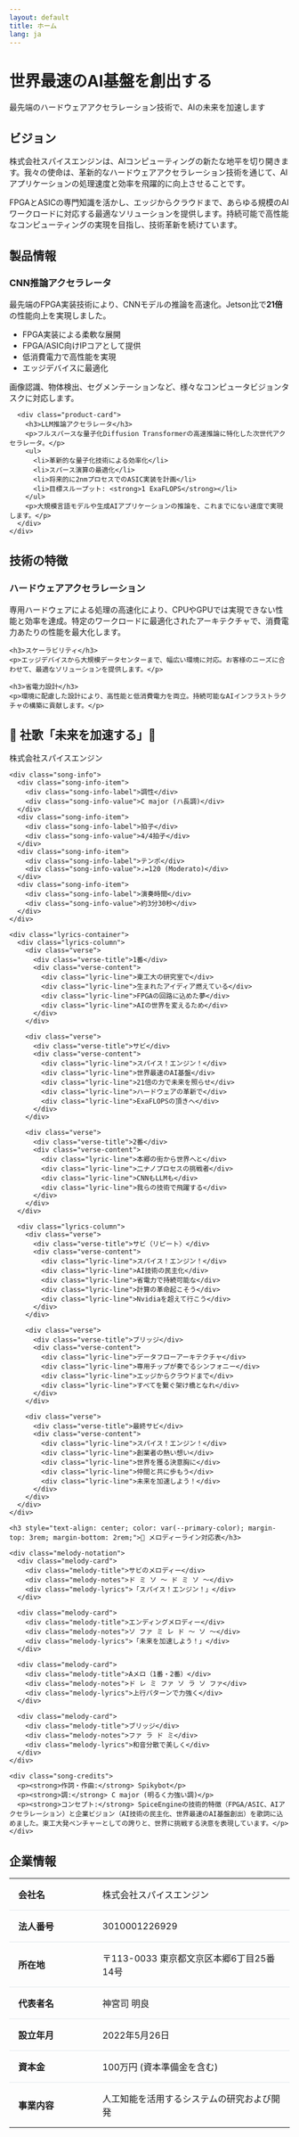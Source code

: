 ```yaml
---
layout: default
title: ホーム
lang: ja
---
```


<div class="hero">
  <div class="container">
    <h1>世界最速のAI基盤を創出する</h1>
    <p>最先端のハードウェアアクセラレーション技術で、AIの未来を加速します</p>
  </div>
</div>

<div class="container">
  <section id="vision">
    <h2>ビジョン</h2>
    <p>株式会社スパイスエンジンは、AIコンピューティングの新たな地平を切り開きます。我々の使命は、革新的なハードウェアアクセラレーション技術を通じて、AIアプリケーションの処理速度と効率を飛躍的に向上させることです。</p>
    <p>FPGAとASICの専門知識を活かし、エッジからクラウドまで、あらゆる規模のAIワークロードに対応する最適なソリューションを提供します。持続可能で高性能なコンピューティングの実現を目指し、技術革新を続けています。</p>
  </section>

  <section id="products">
    <h2>製品情報</h2>
    <div class="product-grid">
      <div class="product-card">
        <h3>CNN推論アクセラレータ</h3>
        <p>最先端のFPGA実装技術により、CNNモデルの推論を高速化。Jetson比で<strong>21倍</strong>の性能向上を実現しました。</p>
        <ul>
          <li>FPGA実装による柔軟な展開</li>
          <li>FPGA/ASIC向けIPコアとして提供</li>
          <li>低消費電力で高性能を実現</li>
          <li>エッジデバイスに最適化</li>
        </ul>
        <p>画像認識、物体検出、セグメンテーションなど、様々なコンピュータビジョンタスクに対応します。</p>
      </div>

      <div class="product-card">
        <h3>LLM推論アクセラレータ</h3>
        <p>フルスパースな量子化Diffusion Transformerの高速推論に特化した次世代アクセラレータ。</p>
        <ul>
          <li>革新的な量子化技術による効率化</li>
          <li>スパース演算の最適化</li>
          <li>将来的に2nmプロセスでのASIC実装を計画</li>
          <li>目標スループット: <strong>1 ExaFLOPS</strong></li>
        </ul>
        <p>大規模言語モデルや生成AIアプリケーションの推論を、これまでにない速度で実現します。</p>
      </div>
    </div>
  </section>

  <section id="technology">
    <h2>技術の特徴</h2>
    <h3>ハードウェアアクセラレーション</h3>
    <p>専用ハードウェアによる処理の高速化により、CPUやGPUでは実現できない性能と効率を達成。特定のワークロードに最適化されたアーキテクチャで、消費電力あたりの性能を最大化します。</p>

    <h3>スケーラビリティ</h3>
    <p>エッジデバイスから大規模データセンターまで、幅広い環境に対応。お客様のニーズに合わせて、最適なソリューションを提供します。</p>

    <h3>省電力設計</h3>
    <p>環境に配慮した設計により、高性能と低消費電力を両立。持続可能なAIインフラストラクチャの構築に貢献します。</p>
  </section>

  <section id="song" class="song-section">
    <div class="song-header">
      <h1 class="song-title">🎵 社歌「未来を加速する」🎵</h1>
      <p class="song-subtitle">株式会社スパイスエンジン</p>
    </div>

    <div class="song-info">
      <div class="song-info-item">
        <div class="song-info-label">調性</div>
        <div class="song-info-value">C major (ハ長調)</div>
      </div>
      <div class="song-info-item">
        <div class="song-info-label">拍子</div>
        <div class="song-info-value">4/4拍子</div>
      </div>
      <div class="song-info-item">
        <div class="song-info-label">テンポ</div>
        <div class="song-info-value">♩=120 (Moderato)</div>
      </div>
      <div class="song-info-item">
        <div class="song-info-label">演奏時間</div>
        <div class="song-info-value">約3分30秒</div>
      </div>
    </div>

    <div class="lyrics-container">
      <div class="lyrics-column">
        <div class="verse">
          <div class="verse-title">1番</div>
          <div class="verse-content">
            <div class="lyric-line">東工大の研究室で</div>
            <div class="lyric-line">生まれたアイディア燃えている</div>
            <div class="lyric-line">FPGAの回路に込めた夢</div>
            <div class="lyric-line">AIの世界を変えるため</div>
          </div>
        </div>

        <div class="verse">
          <div class="verse-title">サビ</div>
          <div class="verse-content">
            <div class="lyric-line">スパイス！エンジン！</div>
            <div class="lyric-line">世界最速のAI基盤</div>
            <div class="lyric-line">21倍の力で未来を照らせ</div>
            <div class="lyric-line">ハードウェアの革新で</div>
            <div class="lyric-line">ExaFLOPSの頂きへ</div>
          </div>
        </div>

        <div class="verse">
          <div class="verse-title">2番</div>
          <div class="verse-content">
            <div class="lyric-line">本郷の街から世界へと</div>
            <div class="lyric-line">二ナノプロセスの挑戦者</div>
            <div class="lyric-line">CNNもLLMも</div>
            <div class="lyric-line">我らの技術で飛躍する</div>
          </div>
        </div>
      </div>

      <div class="lyrics-column">
        <div class="verse">
          <div class="verse-title">サビ（リピート）</div>
          <div class="verse-content">
            <div class="lyric-line">スパイス！エンジン！</div>
            <div class="lyric-line">AI技術の民主化</div>
            <div class="lyric-line">省電力で持続可能な</div>
            <div class="lyric-line">計算の革命起こそう</div>
            <div class="lyric-line">Nvidiaを超えて行こう</div>
          </div>
        </div>

        <div class="verse">
          <div class="verse-title">ブリッジ</div>
          <div class="verse-content">
            <div class="lyric-line">データフローアーキテクチャ</div>
            <div class="lyric-line">専用チップが奏でるシンフォニー</div>
            <div class="lyric-line">エッジからクラウドまで</div>
            <div class="lyric-line">すべてを繋ぐ架け橋となれ</div>
          </div>
        </div>

        <div class="verse">
          <div class="verse-title">最終サビ</div>
          <div class="verse-content">
            <div class="lyric-line">スパイス！エンジン！</div>
            <div class="lyric-line">創業者の熱い想い</div>
            <div class="lyric-line">世界を獲る決意胸に</div>
            <div class="lyric-line">仲間と共に歩もう</div>
            <div class="lyric-line">未来を加速しよう！</div>
          </div>
        </div>
      </div>
    </div>

    <h3 style="text-align: center; color: var(--primary-color); margin-top: 3rem; margin-bottom: 2rem;">🎼 メロディーライン対応表</h3>
    
    <div class="melody-notation">
      <div class="melody-card">
        <div class="melody-title">サビのメロディー</div>
        <div class="melody-notes">ド ミ ソ ～ ド ミ ソ ～</div>
        <div class="melody-lyrics">「スパイス！エンジン！」</div>
      </div>

      <div class="melody-card">
        <div class="melody-title">エンディングメロディー</div>
        <div class="melody-notes">ソ ファ ミ レ ド ～ ソ ～</div>
        <div class="melody-lyrics">「未来を加速しよう！」</div>
      </div>

      <div class="melody-card">
        <div class="melody-title">Aメロ（1番・2番）</div>
        <div class="melody-notes">ド レ ミ ファ ソ ラ ソ ファ</div>
        <div class="melody-lyrics">上行パターンで力強く</div>
      </div>

      <div class="melody-card">
        <div class="melody-title">ブリッジ</div>
        <div class="melody-notes">ファ ラ ド ミ</div>
        <div class="melody-lyrics">和音分散で美しく</div>
      </div>
    </div>

    <div class="song-credits">
      <p><strong>作詞・作曲:</strong> Spikybot</p>
      <p><strong>調:</strong> C major (明るく力強い調)</p>
      <p><strong>コンセプト:</strong> SpiceEngineの技術的特徴（FPGA/ASIC、AIアクセラレーション）と企業ビジョン（AI技術の民主化、世界最速のAI基盤創出）を歌詞に込めました。東工大発ベンチャーとしての誇りと、世界に挑戦する決意を表現しています。</p>
    </div>
  </section>

  <section id="company">
    <h2>企業情報</h2>
    <table style="width: 100%; border-collapse: collapse; margin-top: 1rem;">
      <tr style="border-bottom: 1px solid #E1E8ED;">
        <td style="padding: 1rem; font-weight: bold; width: 30%;">会社名</td>
        <td style="padding: 1rem;">株式会社スパイスエンジン</td>
      </tr>
      <tr style="border-bottom: 1px solid #E1E8ED;">
        <td style="padding: 1rem; font-weight: bold;">法人番号</td>
        <td style="padding: 1rem;">3010001226929</td>
      </tr>
      <tr style="border-bottom: 1px solid #E1E8ED;">
        <td style="padding: 1rem; font-weight: bold;">所在地</td>
        <td style="padding: 1rem;">〒113-0033 東京都文京区本郷6丁目25番14号</td>
      </tr>
      <tr style="border-bottom: 1px solid #E1E8ED;">
        <td style="padding: 1rem; font-weight: bold;">代表者名</td>
        <td style="padding: 1rem;">神宮司 明良</td>
      </tr>
      <tr style="border-bottom: 1px solid #E1E8ED;">
        <td style="padding: 1rem; font-weight: bold;">設立年月</td>
        <td style="padding: 1rem;">2022年5月26日</td>
      </tr>
      <tr style="border-bottom: 1px solid #E1E8ED;">
        <td style="padding: 1rem; font-weight: bold;">資本金</td>
        <td style="padding: 1rem;">100万円 (資本準備金を含む)</td>
      </tr>
      <tr>
        <td style="padding: 1rem; font-weight: bold;">事業内容</td>
        <td style="padding: 1rem;">人工知能を活用するシステムの研究および開発</td>
      </tr>
    </table>
  </section>

</div>